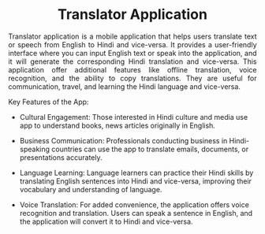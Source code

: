 <h1 align = "center"> Translator Application </h1>
<p align = "justify">
Translator application is a mobile application that helps users translate text or speech from English to Hindi and vice-versa. It provides a user-friendly interface where you can input English text or speak into the application, and it will generate the corresponding Hindi translation and vice-versa. This application offer additional features like offline translation, voice recognition, and the ability to copy translations. They are useful for communication, travel, and learning the Hindi language and vice-versa.

Key Features of the App:
- Cultural Engagement: Those interested in Hindi culture and media use app to understand books, news articles originally in English.

- Business Communication: Professionals conducting business in Hindi-speaking countries can use the app to translate emails, documents, or presentations accurately.

- Language Learning: Language learners can practice their Hindi skills by translating English sentences into Hindi and vice-versa, improving their vocabulary and understanding of language.

- Voice Translation: For added convenience, the application offers voice recognition and translation. Users can speak a sentence in English, and the application will convert it to Hindi and vice-versa.
</p>
